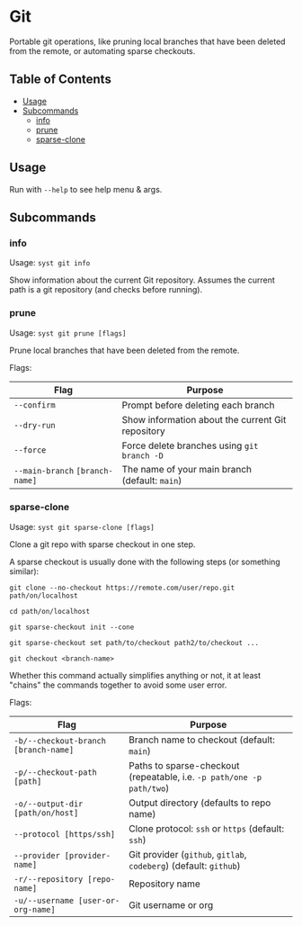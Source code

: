 # Git <!-- omit in toc -->

Portable git operations, like pruning local branches that have been deleted from the remote, or automating sparse checkouts.

## Table of Contents <!-- omit in toc -->

- [Usage](#usage)
- [Subcommands](#subcommands)
  - [info](#info)
  - [prune](#prune)
  - [sparse-clone](#sparse-clone)

## Usage

Run with `--help` to see help menu & args.

## Subcommands

### info

Usage: `syst git info`

Show information about the current Git repository. Assumes the current path is a git repository (and checks before running).

### prune

Usage: `syst git prune [flags]`

Prune local branches that have been deleted from the remote.

Flags:

| Flag                            | Purpose                                           |
| ------------------------------- | ------------------------------------------------- |
| `--confirm`                     | Prompt before deleting each branch                |
| `--dry-run`                     | Show information about the current Git repository |
| `--force`                       | Force delete branches using `git branch -D`       |
| `--main-branch` `[branch-name]` | The name of your main branch (default: `main`)    |

### sparse-clone

Usage: `syst git sparse-clone [flags]`

Clone a git repo with sparse checkout in one step.

A sparse checkout is usually done with the following steps (or something similar):

```shell
git clone --no-checkout https://remote.com/user/repo.git path/on/localhost

cd path/on/localhost

git sparse-checkout init --cone

git sparse-checkout set path/to/checkout path2/to/checkout ...

git checkout <branch-name>
```

Whether this command actually simplifies anything or not, it at least "chains" the commands together to avoid some user error.

Flags:

| Flag                                 | Purpose                                                               |
| ------------------------------------ | --------------------------------------------------------------------- |
| `-b/--checkout-branch [branch-name]` | Branch name to checkout (default: `main`)                             |
| `-p/--checkout-path [path]`          | Paths to sparse-checkout (repeatable, i.e. `-p path/one -p path/two`) |
| `-o/--output-dir [path/on/host]`     | Output directory (defaults to repo name)                              |
| `--protocol [https/ssh]`             | Clone protocol: `ssh` or `https` (default: `ssh`)                     |
| `--provider [provider-name]`         | Git provider (`github`, `gitlab`, `codeberg`) (default: `github`)     |
| `-r/--repository [repo-name]`        | Repository name                                                       |
| `-u/--username [user-or-org-name]`   | Git username or org                                                   |
